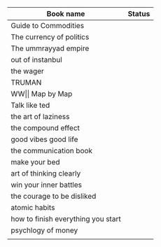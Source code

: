 
| Book name                          | Status |
| ---------------------------------- | ------ |
| Guide to Commodities               |        |
| The currency of politics           |        |
| The ummrayyad empire               |        |
| out of instanbul                   |        |
| the wager                          |        |
| TRUMAN                             |        |
| WW\|\| Map by Map                  |        |
| Talk like ted                      |        |
| the art of laziness                |        |
| the compound effect                |        |
| good vibes good life               |        |
| the communication book             |        |
| make your bed                      |        |
| art of thinking clearly            |        |
| win your inner battles             |        |
| the courage to be disliked         |        |
| atomic habits                      |        |
| how to finish everything you start |        |
| psychlogy of money                 |        |
|                                    |        |
